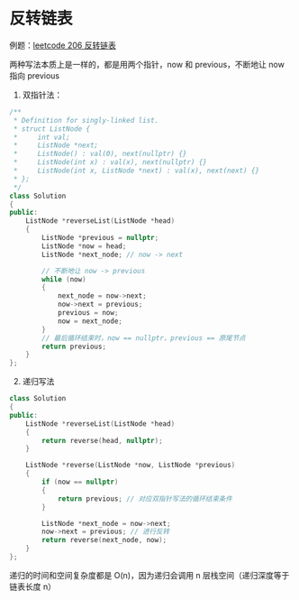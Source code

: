 # 反转链表

例题：[leetcode 206 反转链表](https://leetcode.cn/problems/reverse-linked-list/description/)

两种写法本质上是一样的，都是用两个指针，now 和 previous，不断地让 now 指向 previous

1. 双指针法：

```cpp
/**
 * Definition for singly-linked list.
 * struct ListNode {
 *     int val;
 *     ListNode *next;
 *     ListNode() : val(0), next(nullptr) {}
 *     ListNode(int x) : val(x), next(nullptr) {}
 *     ListNode(int x, ListNode *next) : val(x), next(next) {}
 * };
 */
class Solution
{
public:
    ListNode *reverseList(ListNode *head)
    {
        ListNode *previous = nullptr;
        ListNode *now = head;
        ListNode *next_node; // now -> next

        // 不断地让 now -> previous
        while (now)
        {
            next_node = now->next;
            now->next = previous;
            previous = now;
            now = next_node;
        }
        // 最后循环结束时，now == nullptr，previous == 原尾节点
        return previous;
    }
};
```

2. 递归写法

```cpp
class Solution
{
public:
    ListNode *reverseList(ListNode *head)
    {
        return reverse(head, nullptr);
    }

    ListNode *reverse(ListNode *now, ListNode *previous)
    {
        if (now == nullptr)
        {
            return previous; // 对应双指针写法的循环结束条件
        }

        ListNode *next_node = now->next;
        now->next = previous; // 进行反转
        return reverse(next_node, now);
    }
};
```

递归的时间和空间复杂度都是 O(n)，因为递归会调用 n 层栈空间（递归深度等于链表长度 n）
